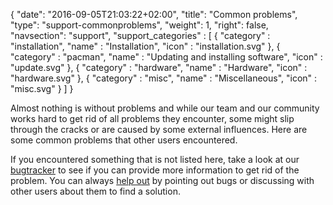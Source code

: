 {
  "date": "2016-09-05T21:03:22+02:00",
  "title": "Common problems",
  "type": "support-commonproblems",
  "weight": 1,
  "right": false,
  "navsection": "support",
  "support_categories" : [
  { "category" : "installation", "name" : "Installation", "icon" : "installation.svg" },
  { "category" : "pacman", "name" : "Updating and installing software", "icon" : "update.svg" },
  { "category" : "hardware", "name" : "Hardware", "icon" : "hardware.svg" },
  { "category" : "misc", "name" : "Miscellaneous", "icon" : "misc.svg" }
  ]
}

Almost nothing is without problems and while our team and our community works hard to get rid of all problems they encounter, some might slip through the cracks or are caused by some external influences. Here are some common problems that other users encountered.

If you encountered something that is not listed here, take a look at our [bugtracker](https://bugs.manjaro.org/) to see if you can provide more information to get rid of the problem. You can always [help out](;baseurl;get-involved) by pointing out bugs or discussing with other users about them to find a solution.
